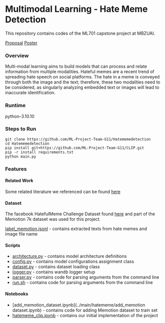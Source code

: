 # Multimodal Learning - Hate Meme Detection
This repository contains codes of the ML701 capstone project at MBZUAI. 

[Proposal](../main/G11_ML701_Project_Proposal.pdf)          [Poster](../main/ML701_Project_Poster.pdf)

### Overview
<p>
  Multi-modal learning aims to build models that can process and relate information from multiple modalities. Hateful memes are a recent trend of spreading hate speech on social platforms. The hate in a meme is conveyed through both the image and the text; therefore, these two modalities need to be considered, as singularly analyzing embedded text or images will lead to inaccurate identification.
</p>


### Runtime
python-3.10.10

### Steps to Run
```
git clone https://github.com/ML-Project-Team-G11/Hatememedetection
cd Hatememedetection
pip install git+https://github.com/ML-Project-Team-G11/CLIP.git
pip -r install requirements.txt
python main.py
```

### Features

#### Related Work 

Some related literature we referenced can be found [here](../main/Papers)

#### Dataset

The facebook HatefulMeme Challenge Dataset found <a href="https://www.kaggle.com/datasets/williamberrios/hateful-memes">here</a>
and part of the Memotion 7k dataset was used for this project.

[label_memotion.jsonl](../main/label_memotion.jsonl) - contains extracted texts from hate memes and image file name

#### Scripts

* [architecture.py](../main/hatememe/architecture.py) - contains model architecture definitions
* [config.py](../main/hatememe/config.py) - contains model configurations assignment class
* [dataset.py](../main/hatememe/dataset.py) - contains dataset loading class
* [logger.py](../main/hatememe/logger.py) - contains wandb logger setup
* [parser.py](../main/hatememe/parser.py) - contains code for parsing arguments from the command line
* [run.sh](../main/run.sh) - contains code for parsing arguments from the command line

#### Notebooks

* [add_memotion_dataset.ipynb](../main/hatememe/add_memotion dataset.ipynb) - contains code for adding Memotion dataset to train set
* [hatememe_clip.ipynb](../main/hatememe/hatememe_clip.ipynb) - contains our initial implementation of the project
